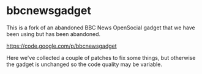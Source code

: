 bbcnewsgadget
=============

This is a fork of an abandoned BBC News OpenSocial gadget that we have 
been using but has been abandoned.

https://code.google.com/p/bbcnewsgadget

Here we've collected a couple of patches to fix some things, but otherwise the gadget is unchanged so the code quality may be variable.
